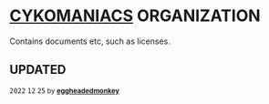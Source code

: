 # [CYKOMANIACS](https://github.com/cykomaniacs) ORGANIZATION

Contains documents etc, such as licenses.

## UPDATED

<sub><kbd>2022</kbd> <kbd>12</kbd> <kbd>25</kbd> by [**eggheadedmonkey**](https://github.com/eggheadedmonkey)</sub>
